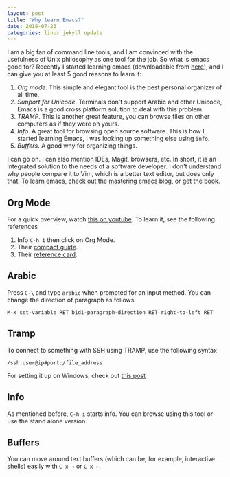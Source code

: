 ```yaml
---
layout: post
title: "Why learn Emacs?"
date: 2018-07-23
categories: linux jekyll update
---
```


I am a big fan of command line tools, and I am convinced with the usefulness of Unix philosophy as one tool for the job. So what is emacs good for? Recently I started learning emacs (downloadable from [here](https://www.gnu.org/software/emacs/)), and I can give you at least 5 good reasons to learn it:

1. *Org mode*. This simple and elegant tool is the best personal organizer of all time.
2. *Support for Unicode*. Terminals don't support Arabic and other Unicode, Emacs is a good cross platform solution to deal with this problem. 
3. *TRAMP*. This is another great feature, you can browse files on other computers as if they were on yours.
4. *Info*. A great tool for browsing open source software. This is how I started learning Emacs, I was looking up something else using `info`. 
5. *Buffers*. A good why for organizing things.

I can go on. I can also mention IDEs, Magit, browsers, etc. In short, it is an integrated solution to the needs of a software developer. I don't understand why people compare it to Vim, which is a better text editor, but does only that. To learn emacs, check out the [mastering emacs](https://masteringemacs.org) blog, or get the book.

## Org Mode

For a quick overview, watch [this on youtube](https://www.youtube.com/watch?v=SzA2YODtgK4). To learn it, see the following references

1. Info `C-h i` then click on Org Mode.
2. Their [compact guide](https://orgmode.org/orgguide.pdf).
3. Their [reference card](https://orgmode.org/orgcard.pdf).

## Arabic

Press `C-\` and type `arabic` when prompted for an input method. You can change the direction of paragraph as follows

```
M-x set-variable RET bidi-paragraph-direction RET right-to-left RET
```

## Tramp

To connect to something with SSH using TRAMP, use the following syntax
```
/ssh:user@ip#port:/file_address
```
For setting it up on Windows, check out [this post](https://creechy.wordpress.com/category/uncategorized/)

## Info

As mentioned before, `C-h i` starts info. You can browse using this tool or use the stand alone version.


## Buffers

You can move around text buffers (which can be, for example, interactive shells) easily with `C-x →` or `C-x ←`.